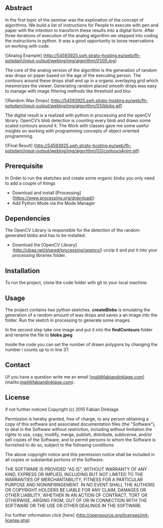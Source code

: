 ## Abstract
In the first topic of the seminar was the exploration of the concept of algorithms. We build a list of instructions for People to execute with pen and paper with the intention to transform these results into a digital form. After three iterations of execution of the analog algorithm we stepped into coding the instructions in python. It was a good opportunity to loose reservations on working with code. 

![Analog Example] (http://54593925.swh.strato-hosting.eu/web/fh-potsdam/input-output/weblog/img/algorithm/01/05.jpg)

The core of the analog version of the algorithm is the generation of random wax drops on paper based on the age of the executing person. The contours around these drops shall end up in a organic overlaying grid which mesmerizes the viewer. Generating random placed smooth drops was easy to manage with image filtering methods like threshold and blur.

![Random Wax Drops] (http://54593925.swh.strato-hosting.eu/web/fh-potsdam/input-output/weblog/img/algorithm/03/blobs.gif)

The digital result is a realized with python in processing and the openCV library. OpenCV’s blob detection is counting every blob and draws some scaled contours around it. The Work with classes gave me some useful insights on working with programming concepts of object oriented programming.

![Final Result] (http://54593925.swh.strato-hosting.eu/web/fh-potsdam/input-output/weblog/img/algorithm/03/contoursAnim.gif)

## Prerequisite
In Order to run the sketches and create some organic blobs you only need to add a couple of things

+  Download and install [Processing] (https://www.processing.org/download/)
+  Add Python Mode via the Mode Manager

## Dependencies
The OpenCV Library is responsible for the detection of the random generated blobs and has to be installed.

+ Download the [OpenCV Library] (http://ubaa.net/shared/processing/opencv/) unzip it and put it into your processing libraries folder.

## Installation
To run the project, clone the code folder with git to your local machine.

## Usage
The project contains two python sketches. **createBlobs** is emulating the generation of a random amount of wax drops and saves a an image into the folder. Run the sketch in processing to generate some images.

In the second step take one image and put it into the **findContours** folder and rename the file to **blobs.jpeg**

Inside the code you can set the number of drawn polygons by changing the number i counts up to in line 37.

## Contact
Uf you have a question write me an email [mail@fabiandinklage.com] (mailto:mail@fabiandinklage.com).

## License
if not further noticed
Copyright (c) 2015 Fabian Dinklage

Permission is hereby granted, free of charge, to any person obtaining a copy of this software and associated documentation files (the "Software"), to deal in the Software without restriction, including without limitation the rights to use, copy, modify, merge, publish, distribute, sublicense, and/or sell copies of the Software, and to permit persons to whom the Software is furnished to do so, subject to the following conditions:

The above copyright notice and this permission notice shall be included in all copies or substantial portions of the Software.

THE SOFTWARE IS PROVIDED "AS IS", WITHOUT WARRANTY OF ANY KIND, EXPRESS OR IMPLIED, INCLUDING BUT NOT LIMITED TO THE WARRANTIES OF MERCHANTABILITY, FITNESS FOR A PARTICULAR PURPOSE AND NONINFRINGEMENT. IN NO EVENT SHALL THE AUTHORS OR COPYRIGHT HOLDERS BE LIABLE FOR ANY CLAIM, DAMAGES OR OTHER LIABILITY, WHETHER IN AN ACTION OF CONTRACT, TORT OR OTHERWISE, ARISING FROM, OUT OF OR IN CONNECTION WITH THE SOFTWARE OR THE USE OR OTHER DEALINGS IN THE SOFTWARE.

For further information click [here] (http://opensource.org/licenses/mit-license.php)




